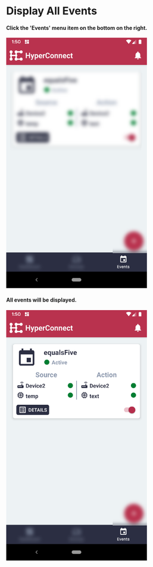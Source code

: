 # Display All Events

#### Click the 'Events' menu item on the bottom on the right.

![Screenshot](../images/events-display-all-events-1.png)

#### All events will be displayed.

![Screenshot](../images/events-display-all-events-2.png)
